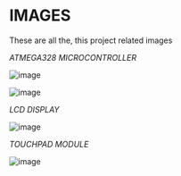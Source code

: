 # IMAGES

These are all the, this project related images 

_ATMEGA328 MICROCONTROLLER_

![image](https://user-images.githubusercontent.com/94339311/144118845-02e1fe07-7f7e-4728-804a-731dc4dc97ef.png)

![image](https://user-images.githubusercontent.com/94339311/144118161-f90b539d-54c2-4520-b874-13ead6baffd0.png)

_LCD DISPLAY_

![image](https://user-images.githubusercontent.com/94339311/144119494-d24e12ef-c7db-4267-b550-4677c76fa3c6.png)

_TOUCHPAD MODULE_

![image](https://user-images.githubusercontent.com/94339311/144118499-50308bcf-bb75-413f-9bfb-7cafe0fd0f41.png)




